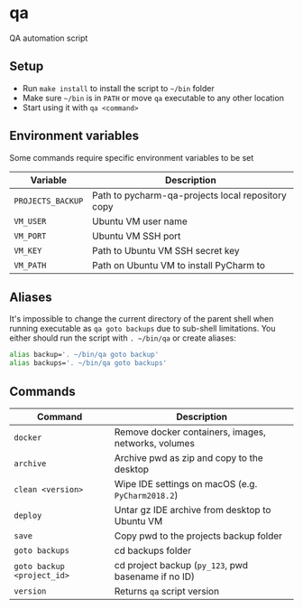 # qa

QA automation script

## Setup

- Run `make install` to install the script to `~/bin` folder
- Make sure `~/bin` is in `PATH` or move `qa` executable to any other location
- Start using it with `qa <command>`

## Environment variables

Some commands require specific environment variables to be set

Variable          | Description
------------------|--------------------------------------------------
`PROJECTS_BACKUP` | Path to pycharm-qa-projects local repository copy
`VM_USER`         | Ubuntu VM user name
`VM_PORT`         | Ubuntu VM SSH port
`VM_KEY`          | Path to Ubuntu VM SSH secret key
`VM_PATH`         | Path on Ubuntu VM to install PyCharm to

## Aliases

It's impossible to change the current directory of the parent shell when running
executable as `qa goto backups` due to sub-shell limitations. You either should
run the script with `. ~/bin/qa` or create aliases:

```bash
alias backup='. ~/bin/qa goto backup'
alias backups='. ~/bin/qa goto backups'
```

## Commands

Command                    | Description
---------------------------|----------------------------------------------------
`docker`                   | Remove docker containers, images, networks, volumes
`archive`                  | Archive pwd as zip and copy to the desktop
`clean <version>`          | Wipe IDE settings on macOS (e.g. `PyCharm2018.2`)
`deploy`                   | Untar gz IDE archive from desktop to Ubuntu VM
`save`                     | Copy pwd to the projects backup folder
`goto backups`             | cd backups folder
`goto backup <project_id>` | cd project backup (`py_123`, pwd basename if no ID)
`version`                  | Returns `qa` script version

